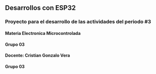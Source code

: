 ## Desarrollos con ESP32

### Proyecto para el desarrollo de las actividades del periodo #3

#### Materia Electronica Microcontrolada 
#### Grupo 03
#### Docente: Cristian Gonzalo Vera
#### Grupo 03